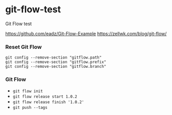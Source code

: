 # git-flow-test
Git Flow test

https://github.com/eadz/Git-Flow-Example
https://zellwk.com/blog/git-flow/


### Reset Git Flow

 ```
git config --remove-section "gitflow.path"
git config --remove-section "gitflow.prefix"
git config --remove-section "gitflow.branch"
```

### Git Flow

- `git flow init`
- `git flow release start 1.0.2`
- `git flow release finish '1.0.2'`
- `git push --tags`
